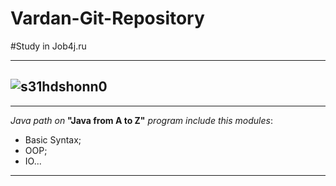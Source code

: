 # Vardan-Git-Repository

#Study in Job4j.ru

---
![s31hdshonn0](https://cloud.githubusercontent.com/assets/22581071/23264499/919cfffc-f9f2-11e6-97bb-7469e5e8b680.jpg)
---

---

*Java path on* **"Java from A to Z"** *program include this modules*:
* Basic Syntax;
* OOP;
* IO...

---